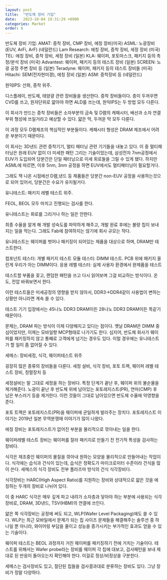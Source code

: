 ```yaml
---
layout: post
title:  "반도체 장비 기업"
date:   2023-10-04 19:31:29 +0900
categories: Market
order: 6
---
```



반도체 장비 기업:
AMAT: 증착 장비, CMP 장비, 에칭 장비(미국)
ASML: 노광장비(EUV, ArFi, ArF) (네덜란드)
Lam Research: 에칭 장비, 증착 장비, 세정 장비 (미국)
TEL: 에칭 장비, 증착 장비, 세정 장비 (일본)
KLA: 웨이퍼, 포토마스크, 패키지 등의 측정/분석 장비 (미국)
Advantest: 웨이퍼, 패키지 등의 테스트 장비 (일본)
SCREEN: 노광 공정 주변 장비 등 (일본)
Teradyne: 웨이퍼, 패키지 등의 테스트 장비들 (미국)
Hitachi: SEM(전자현미경), 에칭 장비 (일본)
ASM: 증착장비 등 (네덜란드)

원익IPS:
산화, 증착 위주.

디스플레이, 반도체, 태양광 관련 장비들을 생산한다. 증착 장비들이다.
층이 두꺼우면 CVD를 쓰고, 원자단위로 얇아야 하면 ALD를 쓰는데, 원익IPS는 두 방법 모두 다른다.

이 회사가 만드는 증착 장비들은 소자부분의 금속 및 D램의 캐패시터, 배선과 소자 연결부위 형성에 쓰일거라고 예상할 수 있다. 얇은 막, 두꺼운 막 모두 다룬다.

이 과정 모두 D램제조의 핵심적인 부분들이다. 캐패시터 형성은 DRAM 제조에서 어려운 부분이기 때문이다.

이 회사는 3D낸드 관련 증착기기, 멀티 패터닝 관련 기기들을 내놓고 있다.
이 중 멀티패터닝은 원래 EUV 없이 더 미세한 패턴 그리는 기술이었는데,
삼성전자 7nm공정에서 EUV가 도입되어 당분간은 단일 패터닝으로 미세 회로들을 그릴 수 있게 됐다.
하지만 ASML에 따르면, 이후 5nm, 3nm 공정을 하면 EUV에서도 멀티패터닝이 필요할거다.

그래도 책 나온 시점에선 D램,낸드 등 제품들은 당분간 non-EUV 공정을 사용하는것으로 되어 있어서, 당분간은 수요가 유지될거다.


유니테스트:
패키지 레벨 테스트 위주.

FEOL, BEOL 모두 마치고 진행되는 검사를 한다.

유니테스트는 회로를 그리거나 하는 일은 안한다.

최종 수율을 알게 해 개발 성숙도를 파악하게 해주고, 개발 완료 후에는 불량 칩이 보내지는 일을 막는다.
그래도 Fab에 참여하지는 않기에 회사 규모는 작다.

유니테스트는 웨이퍼를 벗어나 패키징이 되어있는 제품을 대상으로 하며, DRAM만 테스트한다.

컴포넌트 테스터: 개별 패키지 테스트
모듈 테스터: DIMM 테스트. PCB 위에 패키지 올린게 우리가 아는 DIMM이다.
응용 레벨 테스터: 실제 사용자 환경에서 완제품을 테스트

테스트할 부품을 꽂고, 랜덤한 패턴을 쓰고 다시 읽어보며 그걸 비교하는 방식이다. 온도, 전압 바꿔보면서 한다.

이런 테스트들은 미세공정의 영향을 받지 않아서, DDR3->DDR4같이 사용법이 변하는 상황만 아니라면 계속 쓸 수 있다.

테스트 기기 입장에서는 45나노 DDR3 DRAM이든 28나노 DDR3 DRAM이든 똑같기 때문이다.

문제는, DRAM 파는 방식이 이제 다양해지고 있다는 점이다.
옛날 DRAM은 DIMM 중심이었지만, 이제는 모바일향 MCP형태로 나가기도 한다.
심지어, 반도체 회사가 웨이퍼를 패키징하지 않고 통째로 고객에게 넘기는 경우도 있다.
이럴 경우에는 유니테스트가 할 일이 좀 없어질 수 있다.


세메스:
장비세정, 식각, 웨이퍼테스트 위주

굉장히 많은 종류의 장비들을 다룬다.
세정 설비, 식각 장비, 포토 트랙, 웨이퍼 레벨 테스트 장비, 정렬장치 등

세정설비는 말 그대로 세정을 하는 장비다. 특정 단계가 끝난 후, 웨이퍼 위의 불순물을 제거해준다.
노광이 끝난 후 반도체 위에 남아있는 포토레지스트(PR), 연마(CMP) 후 남은 부스러기 등을 제거한다.
이런 것들이 그대로 남아있으면 반도체 수율에 악영향을 준다.

포토 트랙은 포토레지스트(PR)을 웨이퍼에 균일하게 발라주는 장치다.
포토레지스트 이야기는 2019년 일본 무역분쟁때 이야기가 많이 나왔다.

에칭 장비는 포토레지스트가 없어진 부분을 물리적으로 깎아내는 일을 한다.

웨이퍼레벨 테스트 장비는 웨이퍼를 잘라 패키지로 만들기 전 전기적 특성을 검사하는 장비다.

식각은 제조중인 웨이퍼의 물질을 깎아내 원하는 모양을 물리적으로 만들어내는 작업이다.
식각에는 습식과 건식이 있는데, 습식은 정확도가 마이크로미터 수준이라 건식을 많이 쓴다.
세메스의 식각 장비도 전부 플라즈마 방식의 건식 식각장비다.

식각장비는 HARC(High Aspect Ratio)를 지원하는 장비와 상대적으로 얇은 것을 에칭하는 두개의 장비로 나뉘어 있다.

이 중 HARC 식각은 매우 깊게 파고 내려가 소자층과 닿아야 하는 부분에 사용되는 식각장비로, DRAM, 3D낸드, TSV(HBM)의 연결에 쓰인다.

얇은 쪽 식각장비는 공정에 써도 되고, WLP(Wafer Level Packaging)에도 쓸 수 있다.
WLP는 최근 모바일에서 문제가 되는 칩 사이즈 문제들을 해결해주는 솔루션 중 하나일 뿐 아니라,
와이어링 부담을 줄이고 성능을 증가시키는 부가적인 효과도 얻을 수 있는 기술이다.

웨이퍼 테스트는 BEOL 과정까지 거친 웨이퍼를 패키징하기 전에 거치는 기술이다.
테스트를 위해서는 Wafer probe라는 장비를 웨이퍼 각 칩에 대보고, 검사패턴을 보내 제대로 된 반응이 돌아오는지 확인해야 한다.
이걸로 정상/비정상을 구분한다.

세메스는 검사장비도 있고, 절단된 칩들을 검사결과대로 분류하는 장비도 있다. 그냥 장비가 정말 다양하다.